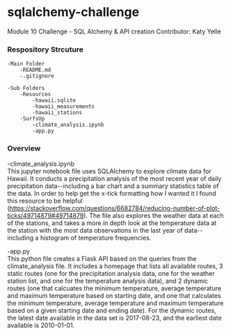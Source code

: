 # sqlalchemy-challenge
Module 10 Challenge - SQL Alchemy & API creation
Contributor: Katy Yelle

### Respository Strcuture
    -Main Folder
        -README.md
        -.gitignore
    
    -Sub Folders
        -Resources
            -hawaii.sqlite
            -hawaii_measurements
            -hawaii_stations
        -SurfsUp
            -climate_analysis.ipynb
            -app.py

### Overview
-climate_analysis.ipynb </br>
This jupyter notebook file uses SQLAlchemy to explore climate data for Hawaii.  It conducts a precipitation analysis of the most recent year of daily precipitation data--including a bar chart and a summary statistics table of the data. In order to help get the x-tick formatting how I wanted it I found this resource to be helpful (https://stackoverflow.com/questions/6682784/reducing-number-of-plot-ticks/49714879#49714879). The file also explores the weather data at each of the stations, and takes a more in depth look at the temperature data at the station with the most data observations in the last year of data--including a histogram of temperature frequencies.   

-app.py </br>
This python file creates a Flask API based on the queries from the climate_analysis file.  It includes a homepage that lists all available routes, 3 static routes (one for the precipitation analysis data, one for the weather station list, and one for the temperature analysis data), and 2 dynamic routes (one that calcuates the minimum temperature, average temperature and maximum temperature based on starting date, and one that calculates the minimum temperature, average temperature and maximum temperature based on a given starting date and ending date).  For the dynamic routes, the latest date available in the data set is 2017-08-23, and the earliest date available is 2010-01-01. 
